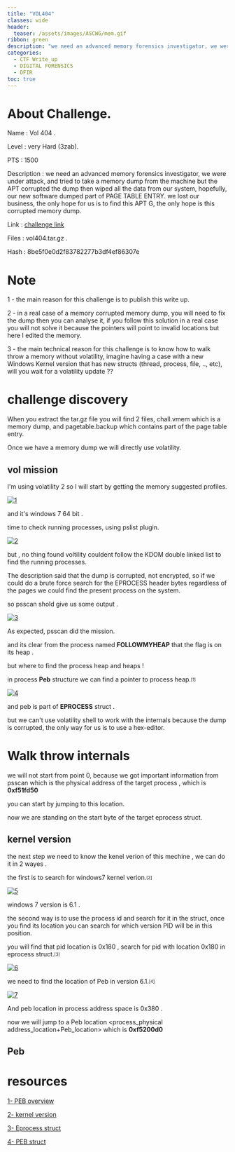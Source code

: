 ```yaml
---
title: "VOL404"
classes: wide
header:  
  teaser: /assets/images/ASCWG/mem.gif
ribbon: green
description: "we need an advanced memory forensics investigator, we were under attack, and tried to take a memory dump from the machine but the APT corrupted the dump then wiped all the data from our system, hopefully, our new software  dumped part of PAGE TABLE ENTRY. we lost our business, the only hope for us is to find this APT G, the only hope is this corrupted memory dump."
categories:
  - CTF Write_up
  - DIGITAL FORENSICS
  - DFIR 
toc: true
---
```


# About Challenge.

Name  : Vol 404 .

Level : very Hard (3zab).

PTS : 1500

Description : we need an advanced memory forensics investigator, we were under attack, and tried to take a memory dump from the machine but the APT corrupted the dump then wiped all the data from our system, hopefully, our new software  dumped part of PAGE TABLE ENTRY. we lost our business, the only hope for us is to find this APT G, the only hope is this corrupted memory dump. 

Link : [challenge link](https://mega.nz/file/9JkW2KgL#3SHkp4GaOzHsvyxRkvb2QoGka2rA8Xqap9ZpdJbHVDs) 

Files : vol404.tar.gz .

Hash : 8be5f0e0d2f83782277b3df4ef86307e 

# Note

1 - the main reason for this challenge is to publish this write up. 

2 - in a real case of a memory corrupted memory dump, you will need to fix the dump then you can analyse it, if you follow this solution in a real case you will not solve it because the pointers will point to invalid locations but here I edited the memory.

3 - the main technical reason for this challenge is to know how to walk throw a memory without volatility, imagine having a case with a new Windows Kernel version that has new structs (thread, process, file, .., etc), will you wait for a volatility update ?? 

# challenge discovery 
When you extract the tar.gz file you will find 2 files, chall.vmem which is a memory dump, and pagetable.backup which contains part of the page table entry.

Once we have a memory dump we will directly use volatility. 

## vol mission
I'm using volatility 2 so I will start by getting the memory suggested profiles.  

[![1](/assets/images/ASCWG/m1.png)](/assets/images/ASCWG/m1.png)

and it's windows 7 64 bit . 

time to check running processes, using pslist plugin. 

[![2](/assets/images/ASCWG/m2.png)](/assets/images/ASCWG/m2.png)

but , no thing found voltility couldent follow the KDOM double linked list to find the running processes.

The description said that the dump is corrupted, not encrypted, so if we could do a brute force search for the EPROCESS header bytes regardless of the pages we could find the present process on the system. 

so psscan shold give us some output . 

[![3](/assets/images/ASCWG/m3.png)](/assets/images/ASCWG/m3.png)

As expected, psscan did the mission. 

and its clear from the process named **FOLLOWMYHEAP** that the flag is on its heap . 

but where to find the process heap and heaps !

in process **Peb** structure  we can find a pointer to process heap.<sub><sup>[1]</sup></sub>

[![4](/assets/images/ASCWG/m4.png)](/assets/images/ASCWG/m4.png)

and peb is part of **EPROCESS** struct . 

but we can't use volatility shell to work with the internals because the dump is corrupted, the only way for us is to use a hex-editor. 

# Walk throw internals 

we will not start from point 0, because we got important information from psscan which is the physical address of the target process , which is **0xf51fd50** 

you can start by jumping to this location.

now we are standing on the start byte of the target eprocess struct.

##  kernel version 
the next step we need to know the kenel verion of this mechine , we can do it in 2 wayes .

the first is to search for windows7 kernel verion.<sub><sup>[2]</sup></sub>

[![5](/assets/images/ASCWG/m5.png)](/assets/images/ASCWG/m5.png)

windows 7 version  is 6.1 . 

the second way is to use the process id and search for it in the struct, once you find its location you can search for which version PID will be in this position. 

you will find that pid location is 0x180 , search for pid with location 0x180 in eprocess struct.<sub><sup>[3]</sup></sub>

[![6](/assets/images/ASCWG/m6.png)](/assets/images/ASCWG/m6.png)

we need to find the location of Peb in version 6.1.<sub><sup>[4]</sup></sub>

[![7](/assets/images/ASCWG/m7.png)](/assets/images/ASCWG/m7.png)

And peb location in process address space is 0x380 . 

now we will jump to a Peb location <process_physical address_location+Peb_location> which is **0xf5200d0** 

## Peb 



# resources 

[1- PEB overview](https://www.nirsoft.net/kernel_struct/vista/PEB.html)

[2- kernel version](https://en.wikipedia.org/wiki/Comparison_of_Microsoft_Windows_versions)

[3- Eprocess struct](https://www.geoffchappell.com/studies/windows/km/ntoskrnl/inc/ntos/ps/eprocess/index.htm)

[4- PEB struct](https://www.geoffchappell.com/studies/windows/km/ntoskrnl/inc/api/pebteb/peb/index.htm) 
